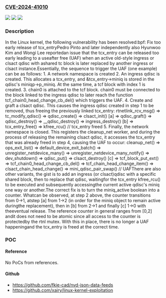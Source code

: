 ### [CVE-2024-41010](https://cve.mitre.org/cgi-bin/cvename.cgi?name=CVE-2024-41010)
![](https://img.shields.io/static/v1?label=Product&message=Linux&color=blue)
![](https://img.shields.io/static/v1?label=Version&message=e420bed02507%3C%20230bb13650b0%20&color=brighgreen)
![](https://img.shields.io/static/v1?label=Vulnerability&message=n%2Fa&color=brighgreen)

### Description

In the Linux kernel, the following vulnerability has been resolved:bpf: Fix too early release of tcx_entryPedro Pinto and later independently also Hyunwoo Kim and Wongi Lee reportedan issue that the tcx_entry can be released too early leading to a useafter free (UAF) when an active old-style ingress or clsact qdisc with ashared tc block is later replaced by another ingress or clsact instance.Essentially, the sequence to trigger the UAF (one example) can be as follows:  1. A network namespace is created  2. An ingress qdisc is created. This allocates a tcx_entry, and     &tcx_entry->miniq is stored in the qdisc's miniqp->p_miniq. At the     same time, a tcf block with index 1 is created.  3. chain0 is attached to the tcf block. chain0 must be connected to     the block linked to the ingress qdisc to later reach the function     tcf_chain0_head_change_cb_del() which triggers the UAF.  4. Create and graft a clsact qdisc. This causes the ingress qdisc     created in step 1 to be removed, thus freeing the previously linked     tcx_entry:     rtnetlink_rcv_msg()       => tc_modify_qdisc()         => qdisc_create()           => clsact_init() [a]         => qdisc_graft()           => qdisc_destroy()             => __qdisc_destroy()               => ingress_destroy() [b]                 => tcx_entry_free()                   => kfree_rcu() // tcx_entry freed  5. Finally, the network namespace is closed. This registers the     cleanup_net worker, and during the process of releasing the     remaining clsact qdisc, it accesses the tcx_entry that was     already freed in step 4, causing the UAF to occur:     cleanup_net()       => ops_exit_list()         => default_device_exit_batch()           => unregister_netdevice_many()             => unregister_netdevice_many_notify()               => dev_shutdown()                 => qdisc_put()                   => clsact_destroy() [c]                     => tcf_block_put_ext()                       => tcf_chain0_head_change_cb_del()                         => tcf_chain_head_change_item()                           => clsact_chain_head_change()                             => mini_qdisc_pair_swap() // UAFThere are also other variants, the gist is to add an ingress (or clsact)qdisc with a specific shared block, then to replace that qdisc, waitingfor the tcx_entry kfree_rcu() to be executed and subsequently accessingthe current active qdisc's miniq one way or another.The correct fix is to turn the miniq_active boolean into a counter. Whatcan be observed, at step 2 above, the counter transitions from 0->1, atstep [a] from 1->2 (in order for the miniq object to remain active duringthe replacement), then in [b] from 2->1 and finally [c] 1->0 with theeventual release. The reference counter in general ranges from [0,2] andit does not need to be atomic since all access to the counter is protectedby the rtnl mutex. With this in place, there is no longer a UAF happeningand the tcx_entry is freed at the correct time.

### POC

#### Reference
No PoCs from references.

#### Github
- https://github.com/fkie-cad/nvd-json-data-feeds
- https://github.com/xairy/linux-kernel-exploitation

